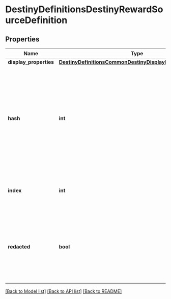 # DestinyDefinitionsDestinyRewardSourceDefinition

## Properties
Name | Type | Description | Notes
------------ | ------------- | ------------- | -------------
**display_properties** | [**DestinyDefinitionsCommonDestinyDisplayPropertiesDefinition**](DestinyDefinitionsCommonDestinyDisplayPropertiesDefinition.md) |  | [optional] 
**hash** | **int** | The unique identifier for this entity.  Guaranteed to be unique for the type of entity, but not globally.  When entities refer to each other in Destiny content, it is this hash that they are referring to. | [optional] 
**index** | **int** | The index of the entity as it was found in the investment tables. | [optional] 
**redacted** | **bool** | If this is true, then there is an entity with this identifier/type combination, but BNet isnot yet allowed to show it.  Sorry! | [optional] 

[[Back to Model list]](../README.md#documentation-for-models) [[Back to API list]](../README.md#documentation-for-api-endpoints) [[Back to README]](../README.md)


